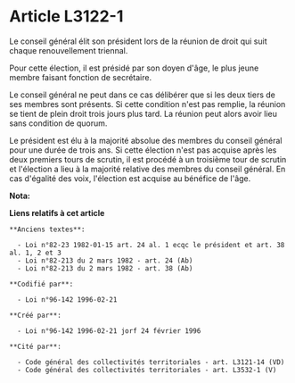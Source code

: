 # Article L3122-1

Le conseil général élit son président lors de la réunion de droit qui suit chaque renouvellement triennal.

Pour cette élection, il est présidé par son doyen d'âge, le plus jeune membre faisant fonction de secrétaire.

Le conseil général ne peut dans ce cas délibérer que si les deux tiers de ses membres sont présents. Si cette condition n'est
pas remplie, la réunion se tient de plein droit trois jours plus tard. La réunion peut alors avoir lieu sans condition de
quorum.

Le président est élu à la majorité absolue des membres du conseil général pour une durée de trois ans. Si cette élection
n'est pas acquise après les deux premiers tours de scrutin, il est procédé à un troisième tour de scrutin et l'élection a
lieu à la majorité relative des membres du conseil général. En cas d'égalité des voix, l'élection est acquise au bénéfice de
l'âge.

**Nota:**



**Liens relatifs à cet article**

	**Anciens textes**:

	  - Loi n°82-23 1982-01-15 art. 24 al. 1 ecqc le président et art. 38 al. 1, 2 et 3
	  - Loi n°82-213 du 2 mars 1982 - art. 24 (Ab)
	  - Loi n°82-213 du 2 mars 1982 - art. 38 (Ab)

	**Codifié par**:

	  - Loi n°96-142 1996-02-21

	**Créé par**:

	  - Loi n°96-142 1996-02-21 jorf 24 février 1996

	**Cité par**:

	  - Code général des collectivités territoriales - art. L3121-14 (VD)
	  - Code général des collectivités territoriales - art. L3532-1 (V)

